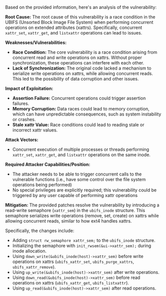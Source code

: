 Based on the provided information, here's an analysis of the vulnerability:

**Root Cause:**
The root cause of this vulnerability is a race condition in the UBIFS (Unsorted Block Image File System) when performing concurrent operations on extended attributes (xattrs). Specifically, concurrent `xattr_set`, `xattr_get`, and `listxattr` operations can lead to issues.

**Weaknesses/Vulnerabilities:**
- **Race Condition:** The core vulnerability is a race condition arising from concurrent read and write operations on xattrs. Without proper synchronization, these operations can interfere with each other.
- **Lack of Synchronization:** The original code lacked a mechanism to serialize write operations on xattrs, while allowing concurrent reads. This led to the possibility of data corruption and other issues.

**Impact of Exploitation:**
- **Assertion Failure:** Concurrent operations could trigger assertion failures.
- **Memory Corruption:** Data races could lead to memory corruption, which can have unpredictable consequences, such as system instability or crashes.
- **Stale xattr Value:** Race conditions could lead to reading stale or incorrect xattr values.

**Attack Vectors:**
- Concurrent execution of multiple processes or threads performing `xattr_set`, `xattr_get`, and `listxattr` operations on the same inode.

**Required Attacker Capabilities/Position:**
- The attacker needs to be able to trigger concurrent calls to the vulnerable functions (i.e., have some control over the file system operations being performed)
- No special privileges are explicitly required; this vulnerability could be triggered by any user capable of performing xattr operations

**Mitigation:**
The provided patches resolve the vulnerability by introducing a read-write semaphore (`xattr_sem`) in the `ubifs_inode` structure. This semaphore serializes write operations (remove, set, create) on xattrs while allowing concurrent reads, similar to how ext4 handles xattrs.

Specifically, the changes include:
- Adding `struct rw_semaphore xattr_sem;` to the `ubifs_inode` structure.
- Initializing the semaphore with `init_rwsem(&ui->xattr_sem);` during inode allocation.
- Using `down_write(&ubifs_inode(host)->xattr_sem)` before write operations on xattrs (`ubifs_xattr_set`, `ubifs_purge_xattrs`, `ubifs_xattr_remove`).
- Using `up_write(&ubifs_inode(host)->xattr_sem)` after write operations.
- Using `down_read(&ubifs_inode(host)->xattr_sem)` before read operations on xattrs (`ubifs_xattr_get`, `ubifs_listxattr`).
- Using `up_read(&ubifs_inode(host)->xattr_sem)` after read operations.